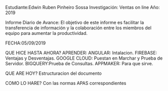 Estudiante:Edwin Ruben Pinheiro Sossa
Investigación: Ventas on line
Año: 2019

Informe Diario de Avance:
El objetivo de este informe es facilitar la transferencia de información y la colaboración entre los miembros del equipo para aumentar la productividad.

FECHA:05/09/2019

QUE HICE HASTA AHORA?
APRENDER:
ANGULAR: Intalacion.
FIREBASE: Ventajas y Desventajas.
GOOGLE CLOUD: Puestan en Marchar y Prueba de Servidor.
BIGQUERY:Prueba de Consultas.
APPMAKER: Para que sirve.

QUE ARE HOY?
Estructuracion del documento

COMO LO HARE?
Con las normas APAS correspondientes
